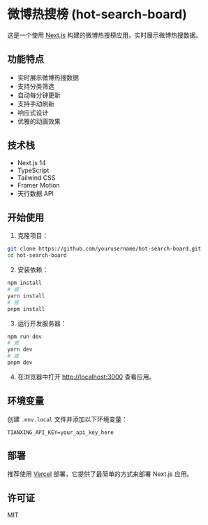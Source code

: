 # 微博热搜榜 (hot-search-board)

这是一个使用 [Next.js](https://nextjs.org) 构建的微博热搜榜应用，实时展示微博热搜数据。

## 功能特点

- 实时展示微博热搜数据
- 支持分类筛选
- 自动每分钟更新
- 支持手动刷新
- 响应式设计
- 优雅的动画效果

## 技术栈

- Next.js 14
- TypeScript
- Tailwind CSS
- Framer Motion
- 天行数据 API

## 开始使用

1. 克隆项目：

```bash
git clone https://github.com/yourusername/hot-search-board.git
cd hot-search-board
```

2. 安装依赖：

```bash
npm install
# 或
yarn install
# 或
pnpm install
```

3. 运行开发服务器：

```bash
npm run dev
# 或
yarn dev
# 或
pnpm dev
```

4. 在浏览器中打开 [http://localhost:3000](http://localhost:3000) 查看应用。

## 环境变量

创建 `.env.local` 文件并添加以下环境变量：

```env
TIANXING_API_KEY=your_api_key_here
```

## 部署

推荐使用 [Vercel](https://vercel.com) 部署，它提供了最简单的方式来部署 Next.js 应用。

## 许可证

MIT
